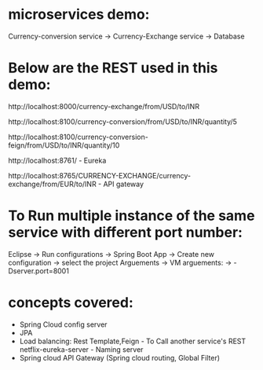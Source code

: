 # microservices demo:
Currency-conversion service -> Currency-Exchange service -> Database

Below are the REST used in this demo:
====================================
http://localhost:8000/currency-exchange/from/USD/to/INR

http://localhost:8100/currency-conversion/from/USD/to/INR/quantity/5

http://localhost:8100/currency-conversion-feign/from/USD/to/INR/quantity/10

http://localhost:8761/ - Eureka

http://localhost:8765/CURRENCY-EXCHANGE/currency-exchange/from/EUR/to/INR  - API gateway


To Run multiple instance of the same service with different port number:
========================================================================

Eclipse -> Run configurations -> Spring Boot App -> Create new configuration -> select the project
Arguements -> VM arguements: -> -Dserver.port=8001 

concepts covered: 
================
- Spring Cloud config server
- JPA
- Load balancing:
	Rest Template,Feign - To Call another service's REST
	netflix-eureka-server - Naming server
- Spring cloud API Gateway (Spring cloud routing, Global Filter)
